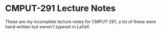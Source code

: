 # CMPUT-291 Lecture Notes
These are my incomplete lecture notes for CMPUT-291, a lot of these were hand written but weren't typeset in LaTeX.